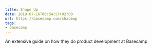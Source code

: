 ```yaml
---
title: Shape Up
date: 2019-07-16T06:54:57+02:00
url: https://basecamp.com/shapeup
tags:
- basecamp
---
```

An extensive guide on how they do product development at Basecamp